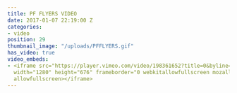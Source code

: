 ```yaml
---
title: PF FLYERS VIDEO
date: 2017-01-07 22:19:00 Z
categories:
- video
position: 29
thumbnail_image: "/uploads/PFFLYERS.gif"
has_video: true
video_embeds:
- <iframe src="https://player.vimeo.com/video/198361652?title=0&byline=0&portrait=0"
  width="1280" height="676" frameborder="0 webkitallowfullscreen mozallowfullscreen
  allowfullscreen></iframe>
---
```


